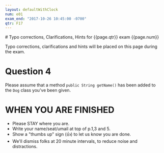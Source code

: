 ```yaml
---
layout: defaultWithClock
num: e01
exam_end: "2017-10-26 10:45:00 -0700"
qtr: F17
---
```


<!-- {% include exam_clock.html %} -->

<div style="clear:both;" markdown="1">
# Typo corrections, Clarifications, Hints for {{page.qtr}} exam {{page.num}}

</div>

Typo corrections, clarifications and hints will be placed on this page during the exam.
# Question 4

Please assume that a method `public String getName()` has been added to the `Dog` class you've been given.

# WHEN YOU ARE FINISHED

* Please STAY where you are.   
* Write your name/seat/umail at top of p.1,3 and 5.
* Show a "thumbs up" sign (&#x1f44d;) to let us know you are done.
* We'll dismiss folks at 20 minute intervals, to reduce noise and distractions.


<div style="font-size:170%" markdown="1">

</div>

